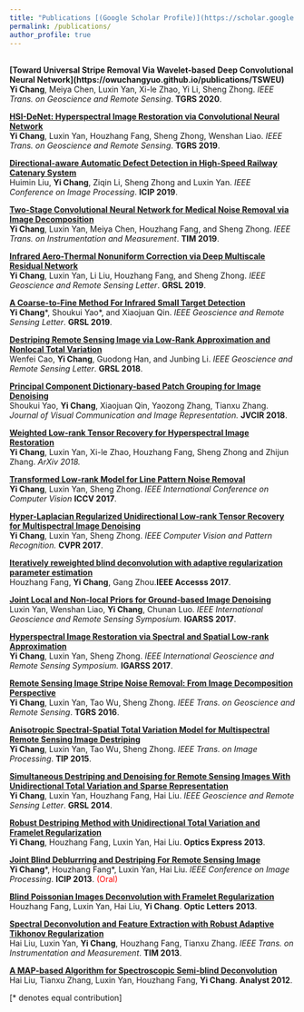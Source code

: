 ```yaml
---
title: "Publications [(Google Scholar Profile)](https://scholar.google.com.hk/citations?user=I1nZ67YAAAAJ&hl=en)"
permalink: /publications/
author_profile: true
---
```

<br>
<b>[Toward Universal Stripe Removal Via Wavelet-based Deep Convolutional Neural Network](https://owuchangyuo.github.io/publications/TSWEU)</b> <br> 
<b>Yi Chang</b>, Meiya Chen, Luxin Yan, Xi-le Zhao, Yi Li, Sheng Zhong.
<i>IEEE Trans. on Geoscience and Remote Sensing</i>. <b>TGRS 2020</b>.

<b>[HSI-DeNet: Hyperspectral Image Restoration via Convolutional Neural Network](https://owuchangyuo.github.io/publications/HSI-DeNet)</b> <br> 
<b>Yi Chang</b>, Luxin Yan, Houzhang Fang, Sheng Zhong, Wenshan Liao.
<i>IEEE Trans. on Geoscience and Remote Sensing</i>. <b>TGRS 2019</b>.

<b>[Directional-aware Automatic Defect Detection in High-Speed Railway Catenary System](https://owuchangyuo.github.io/publications/D3)</b> <br> 
Huimin Liu, <b>Yi Chang</b>, Ziqin Li, Sheng Zhong and Luxin Yan.
<i>IEEE Conference on Image Processing</i>. <b>ICIP 2019</b>.

<b>[Two-Stage Convolutional Neural Network for Medical Noise Removal via Image Decomposition](https://owuchangyuo.github.io/publications/MetaIRL)</b> <br> 
<b>Yi Chang</b>, Luxin Yan, Meiya Chen, Houzhang Fang, and Sheng Zhong.
<i>IEEE Trans. on Instrumentation and Measurement</i>. <b>TIM 2019</b>.

<b>[Infrared Aero-Thermal Nonuniform Correction via Deep Multiscale Residual Network](https://owuchangyuo.github.io/publications/DMRN)</b> <br> 
<b>Yi Chang</b>, Luxin Yan, Li Liu, Houzhang Fang, and Sheng Zhong.
<i>IEEE Geoscience and Remote Sensing Letter</i>. <b>GRSL 2019</b>. 

<b>[A Coarse-to-Fine Method For Infrared Small Target Detection](https://owuchangyuo.github.io/publications/CTF)</b> <br>
<b>Yi Chang</b>\*, Shoukui Yao\*, and Xiaojuan Qin.
<i>IEEE Geoscience and Remote Sensing Letter</i>. <b>GRSL 2019</b>.

<b>[Destriping Remote Sensing Image via Low-Rank Approximation and Nonlocal Total Variation](https://owuchangyuo.github.io/publications/LRNTV)</b> <br>
Wenfei Cao, <b>Yi Chang</b>, Guodong Han, and Junbing Li. 
<i>IEEE Geoscience and Remote Sensing Letter</i>. <b>GRSL 2018</b>.

<b>[Principal Component Dictionary-based Patch Grouping for Image Denoising](https://owuchangyuo.github.io/publications/PCD)</b><br>
Shoukui Yao, <b>Yi Chang</b>, Xiaojuan Qin, Yaozong Zhang, Tianxu Zhang.
<i>Journal of Visual Communication and Image Representation.</i> <b>JVCIR 2018</b>.

<b>[Weighted Low-rank Tensor Recovery for Hyperspectral Image Restoration](https://owuchangyuo.github.io/publications/GanGradient)</b> <br>
<b>Yi Chang</b>, Luxin Yan, Xi-le Zhao, Houzhang Fang, Sheng Zhong and Zhijun Zhang.
<i>ArXiv 2018.</i>

<b>[Transformed Low-rank Model for Line Pattern Noise Removal](https://owuchangyuo.github.io/publications/TLR)</b><br>
<b>Yi Chang</b>, Luxin Yan, Sheng Zhong. <i>IEEE International Conference on Computer Vision</i> <b>ICCV 2017</b>.

<b>[Hyper-Laplacian Regularized Unidirectional Low-rank Tensor Recovery for Multispectral Image Denoising](https://owuchangyuo.github.io/publications/LLRT)</b><br>
<b>Yi Chang</b>, Luxin Yan, Sheng Zhong. <i>IEEE Computer Vision and Pattern Recognition.</i> <b>CVPR 2017</b>.

<b>[Iteratively reweighted blind deconvolution with adaptive regularization parameter estimation](https://owuchangyuo.github.io/publications/IRBD)</b><br>
Houzhang Fang, <b>Yi Chang</b>, Gang Zhou.<b>IEEE Accesss 2017</b>.

<b>[Joint Local and Non-local Priors for Ground-based Image Denoising](https://owuchangyuo.github.io/publications/JLNP)</b><br>
Luxin Yan, Wenshan Liao, <b>Yi Chang</b>, Chunan Luo.
<i>IEEE International Geoscience and Remote Sensing Symposium.</i> <b>IGARSS 2017</b>. 

<b>[Hyperspectral Image Restoration via Spectral and Spatial Low-rank Approximation](https://owuchangyuo.github.io/publications/DADM)</b><br>
<b>Yi Chang</b>, Luxin Yan, Sheng Zhong. <i>IEEE International Geoscience and Remote Sensing Symposium.</i> <b>IGARSS 2017</b>. 

<b>[Remote Sensing Image Stripe Noise Removal: From Image Decomposition Perspective](https://owuchangyuo.github.io/publications/LRSID)</b> <br>
<b>Yi Chang</b>, Luxin Yan, Tao Wu, Sheng Zhong.
<i>IEEE Trans. on Geoscience and Remote Sensing</i>. <b>TGRS 2016</b>.

<b>[Anisotropic Spectral-Spatial Total Variation Model for Multispectral Remote Sensing Image Destriping](https://owuchangyuo.github.io/publications/ASSTV)</b> <br>
<b>Yi Chang</b>, Luxin Yan, Tao Wu, Sheng Zhong.
<i>IEEE Trans. on Image Processing</i>. <b>TIP 2015</b>.

<b>[Simultaneous Destriping and Denoising for Remote Sensing Images With Unidirectional Total Variation and Sparse Representation](https://owuchangyuo.github.io/publications/UTVSR)</b> <br> 
<b>Yi Chang</b>, Luxin Yan, Houzhang Fang, Hai Liu.
<i>IEEE Geoscience and Remote Sensing Letter</i>. <b>GRSL 2014</b>. 

<b>[Robust Destriping Method with Unidirectional Total Variation and Framelet Regularization](https://owuchangyuo.github.io/publications/UTVFR)</b><br>
<b>Yi Chang</b>, Houzhang Fang, Luxin Yan, Hai Liu. <b>Optics Express 2013</b>. 

<b>[Joint Blind Deblurrring and Destriping For Remote Sensing Image](https://owuchangyuo.github.io/publications/JBDD)</b> <br>
<b>Yi Chang</b>\*, Houzhang Fang\*, Luxin Yan, Hai Liu.
<i>IEEE Conference on Image Processing</i>. <b>ICIP 2013</b>. <span style="color:red">(Oral)</span>

<b>[Blind Poissonian Images Deconvolution with Framelet Regularization](https://owuchangyuo.github.io/publications/BIDFR)</b> <br>
Houzhang Fang, Luxin Yan, Hai Liu, <b>Yi Chang</b>. <b>Optic Letters 2013</b>.

<b>[Spectral Deconvolution and Feature Extraction with Robust Adaptive Tikhonov Regularization](https://owuchangyuo.github.io/publications/RATR)</b> <br> 
Hai Liu, Luxin Yan, <b>Yi Chang</b>, Houzhang Fang, Tianxu Zhang.
<i>IEEE Trans. on Instrumentation and Measurement</i>. <b>TIM 2013</b>. 

<b>[A MAP-based Algorithm for Spectroscopic Semi-blind Deconvolution](https://owuchangyuo.github.io/publications/SSD)</b> <br> 
Hai Liu, Tianxu Zhang, Luxin Yan, Houzhang Fang, <b>Yi Chang</b>. <b>Analyst 2012</b>. 


[\* denotes equal contribution]
